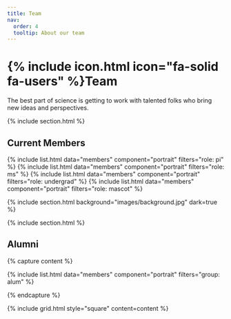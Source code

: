 ```yaml
---
title: Team
nav:
  order: 4
  tooltip: About our team
---
```


# {% include icon.html icon="fa-solid fa-users" %}Team

The best part of science is getting to work with talented folks who bring new ideas and perspectives. 

{% include section.html %}

## Current Members

{% include list.html data="members" component="portrait" filters="role: pi" %}
{% include list.html data="members" component="portrait" filters="role: ms" %}
{% include list.html data="members" component="portrait" filters="role: undergrad" %}
{% include list.html data="members" component="portrait" filters="role: mascot" %}

{% include section.html background="images/background.jpg" dark=true %}



{% include section.html %}

## Alumni
{% capture content %}

{% include list.html  data="members"  component="portrait"  filters="group: alum" %}

{% endcapture %}

{% include grid.html style="square" content=content %}
